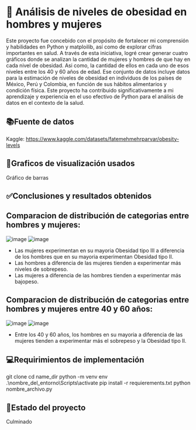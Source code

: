 # 💚 Análisis de niveles de obesidad en hombres y mujeres

Este proyecto fue concebido con el propósito de fortalecer mi comprensión y habilidades en Python y matploilib, así como de explorar cifras importantes en salud. A través de esta iniciativa, logré crear generar cuatro gráficos donde se analizan la cantidad de mujeres y hombres de  que hay en cada nivel de obesidad. Asi como, la cantidad de ellos en cada uno de esos niveles entre los 40 y 60 años de edad. Ese conjunto de datos incluye datos para la estimación de niveles de obesidad en individuos de los países de México, Perú y Colombia, en función de sus hábitos alimentarios y condición física. Este proyecto ha contribuido significativamente a mi aprendizaje y experiencia en el uso efectivo de Python para el análisis de datos en el contexto de la salud.

## 📚Fuente de datos

Kaggle: <a>https://www.kaggle.com/datasets/fatemehmehrparvar/obesity-levels</a>

## 📐Graficos de visualización usados

Gráfico de barras

## ✅Conclusiones y resultados obtenidos

Comparacion de distribución de categorias entre hombres y mujeres:
---
![image](https://github.com/mstovarh/obesity-analysis-matploiblib-py/assets/107591274/b008652a-0915-4766-b1ee-89b513b9aa59)
![image](https://github.com/mstovarh/obesity-analysis-matploiblib-py/assets/107591274/06888371-94c4-491a-82c4-123c98d9e62d)

- Las mujeres experimentan en su mayoria Obesidad tipo III a diferencia de los hombres que en su mayoria experimentan Obesidad tipo II.
- Las hombres a diferencia de las mujeres tienden a experimentar más niveles de sobrepeso.
- Las mujeres a diferencia de las hombres tienden a experimentar más bajopeso.

Comparacion de distribución de categorias entre hombres y mujeres entre 40 y 60 años:
---
![image](https://github.com/mstovarh/obesity-analysis-matploiblib-py/assets/107591274/3d00d1fb-6dc8-4d49-b666-9c06047e5ff5)
![image](https://github.com/mstovarh/obesity-analysis-matploiblib-py/assets/107591274/f94aa5b7-f484-4ae3-b369-23d250eed15e)

- Entre los 40 y 60 años, los hombres en su mayoria a diferencia de las mujeres tienden a experimentar más el sobrepeso y la Obesidad tipo II.

## 💻Requirimientos de implementación

git clone
cd name_dir
python -m venv env
.\nombre_del_entorno\Scripts\activate
pip install -r requierements.txt
python nombre_archivo.py

## 📌Estado del proyecto

Culminado
